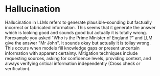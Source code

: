 # Hallucination

Hallucination in LLMs refers to generate plausible-sounding but factually incorrect or fabricated information. This seems that it generate the answer which is looking good and sounds good but actually it is totally wrong. Forexample you asked "Who is the Prime Minister of England ?" and LLM give the answer "Mr John". It sounds okay but actually it is tollay wrong. This occurs when models fill knowledge gaps or present uncertain information with apparent certainty. Mitigation techniques include requesting sources, asking for confidence levels, providing context, and always verifying critical information independently (Cross check or verification).
